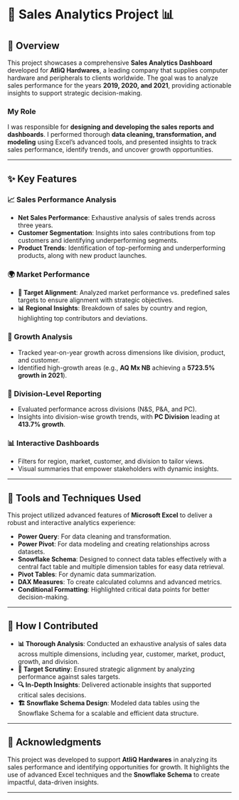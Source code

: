 # 🚀 Sales Analytics Project 📊

## 🌟 Overview

This project showcases a comprehensive **Sales Analytics Dashboard** developed for **AtliQ Hardwares**, a leading company that supplies computer hardware and peripherals to clients worldwide. The goal was to analyze sales performance for the years **2019, 2020, and 2021**, providing actionable insights to support strategic decision-making.

### My Role
I was responsible for **designing and developing the sales reports and dashboards**. I performed thorough **data cleaning, transformation, and modeling** using Excel’s advanced tools, and presented insights to track sales performance, identify trends, and uncover growth opportunities.

---

## ✨ Key Features

### 📈 Sales Performance Analysis
- **Net Sales Performance**: Exhaustive analysis of sales trends across three years.
- **Customer Segmentation**: Insights into sales contributions from top customers and identifying underperforming segments.
- **Product Trends**: Identification of top-performing and underperforming products, along with new product launches.

### 🌍 Market Performance
- **🎯 Target Alignment**: Analyzed market performance vs. predefined sales targets to ensure alignment with strategic objectives.
- **📊 Regional Insights**: Breakdown of sales by country and region, highlighting top contributors and deviations.

### 🚀 Growth Analysis
- Tracked year-on-year growth across dimensions like division, product, and customer.
- Identified high-growth areas (e.g., **AQ Mx NB** achieving a **5723.5% growth in 2021**).

### 🏢 Division-Level Reporting
- Evaluated performance across divisions (N&S, P&A, and PC).
- Insights into division-wise growth trends, with **PC Division** leading at **413.7% growth**.

### 📊 Interactive Dashboards
- Filters for region, market, customer, and division to tailor views.
- Visual summaries that empower stakeholders with dynamic insights.

---

## 🔧 Tools and Techniques Used

This project utilized advanced features of **Microsoft Excel** to deliver a robust and interactive analytics experience:

- **Power Query**: For data cleaning and transformation.
- **Power Pivot**: For data modeling and creating relationships across datasets.
- **Snowflake Schema**: Designed to connect data tables effectively with a central fact table and multiple dimension tables for easy data retrieval.
- **Pivot Tables**: For dynamic data summarization.
- **DAX Measures**: To create calculated columns and advanced metrics.
- **Conditional Formatting**: Highlighted critical data points for better decision-making.

---

## 💼 How I Contributed

- **📊 Thorough Analysis**: Conducted an exhaustive analysis of sales data across multiple dimensions, including year, customer, market, product, growth, and division.
- **🎯 Target Scrutiny**: Ensured strategic alignment by analyzing performance against sales targets.
- **🔍 In-Depth Insights**: Delivered actionable insights that supported critical sales decisions.
- **🏗️ Snowflake Schema Design**: Modeled data tables using the Snowflake Schema for a scalable and efficient data structure.

---

## 🙌 Acknowledgments

This project was developed to support **AtliQ Hardwares** in analyzing its sales performance and identifying opportunities for growth. It highlights the use of advanced Excel techniques and the **Snowflake Schema** to create impactful, data-driven insights.

---

